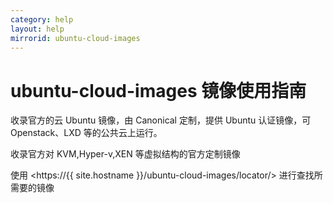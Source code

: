```yaml
---
category: help
layout: help
mirrorid: ubuntu-cloud-images
---
```


ubuntu-cloud-images 镜像使用指南
===================

收录官方的云 Ubuntu 镜像，由 Canonical 定制，提供 Ubuntu 认证镜像，可 Openstack、LXD 等的公共云上运行。

收录官方对 KVM,Hyper-v,XEN 等虚拟结构的官方定制镜像

使用 <https://{{ site.hostname }}/ubuntu-cloud-images/locator/> 进行查找所需要的镜像
